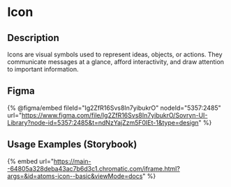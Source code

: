# Icon

## Description

Icons are visual symbols used to represent ideas, objects, or actions. They communicate messages at a glance, afford interactivity, and draw attention to important information.

## Figma

{% @figma/embed fileId="Ig2ZfR16Svs8In7yibukrO" nodeId="5357:2485" url="https://www.figma.com/file/Ig2ZfR16Svs8In7yibukrO/Sovryn-UI-Library?node-id=5357:2485&t=ndNzYajZzm5F0IEt-1&type=design" %}

## Usage Examples (Storybook)

{% embed url="https://main--64805a328deba43ac7b6d3c1.chromatic.com/iframe.html?args=&id=atoms-icon--basic&viewMode=docs" %}

